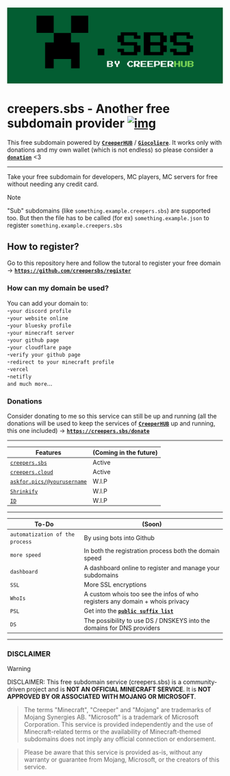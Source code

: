 
[![Banner](https://raw.githubusercontent.com/creepersbs/.github/refs/heads/main/profile/mini-banner.png)](https://creepers.sbs)
# creepers.sbs - Another free subdomain provider [![img](https://custom-icon-badges.demolab.com/badge/powered_by-CreeperHUB-white.svg?logo=creeperhub&logoColor=white)](https://creeperhub.net)
This free subdomain powered by [**`CreeperHUB`**](https://creeperhub.net) / [**`Giocoliere`**](https://giocoliere.dev). It works only with donations and my own wallet (which is not endless) so please consider a [**`donation`**](#donations) <3 

----------------------------------

Take your free subdomain for developers, MC players, MC servers for free without needing any credit card. 

> [!NOTE]
> "Sub" subdomains (like `something.example.creepers.sbs`) are supported too. But then the file has to be called (for ex) `something.example.json` to register `something.example.creepers.sbs`


## How to register?

Go to this repository here and follow the tutoral to register your free domain -> [**`https://github.com/creepersbs/register`**](https://github.com/creepersbs/register)

### How can my domain be used?

You can add your domain to: <br>
-`your discord profile` <br>
-`your website online` <br>
-`your bluesky profile` <br>
-`your minecraft server` <br>
-`your github page` <br>
-`your cloudflare page` <br>
-`verify your github page` <br>
-`redirect to your minecraft profile` <br>
-`vercel` <br>
-`netifly` <br>
`and much more`... 

### Donations

Consider donating to me so this service can still be up and running (all the donations will be used to keep the services of [**`CreeperHUB`**](https://creeperhub.net) up and running, this one included) -> [**`https://creepers.sbs/donate`**](https://creepers.sbs/donate)

------------------------------------
| Features | (Coming in the future) |
| ------------- | ------------- |
|  [`creepers.sbs`](https://creepers.sbs)  |  Active  |
|  [`creepers.cloud`](https://creepers.cloud)  |  Active  |
|  [`askfor.pics/@yourusername`](https://askfor.pics)  |  W.I.P  |
|  [`Shrinkify`](https://shrinkify.club)  |  W.I.P  |
|  [`ID`](https://id.creeperhub.net)  |  W.I.P  |


------------------------------------
| To-Do | (Soon) |
| ------------- | ------------- |
|  `automatization of the process`  |  By using bots into Github  |
|  `more speed`  |  In both the registration process both the domain speed  |
|  `dashboard`  |  A dashboard online to register and manage your subdomains  |
|  `SSL`  |  More SSL encryptions  |
|  `WhoIs`  |  A custom whois too see the infos of who registers any domain + whois privacy  |
|  `PSL`  |  Get into the [**`public suffix list`**](https://publicsuffix.org/)  |
|  `DS`  |  The possibility to use DS / DNSKEYS into the domains for DNS providers |
---------------------------------------------------------------------------------------------
### DISCLAIMER
> [!WARNING]
> DISCLAIMER: This free subdomain service (creepers.sbs) is a community-driven project and is **NOT AN OFFICIAL MINECRAFT SERVICE**. It is **NOT APPROVED BY OR ASSOCIATED WITH MOJANG OR MICROSOFT**.

> The terms "Minecraft", "Creeper" and "Mojang" are trademarks of Mojang Synergies AB. "Microsoft" is a trademark of Microsoft Corporation. This service is provided independently and the use of Minecraft-related terms or the availability of Minecraft-themed subdomains does not imply any official connection or endorsement.

> Please be aware that this service is provided as-is, without any warranty or guarantee from Mojang, Microsoft, or the creators of this service.
